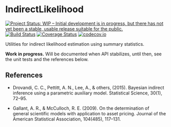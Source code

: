 # IndirectLikelihood

[![Project Status: WIP – Initial development is in progress, but there has not yet been a stable, usable release suitable for the public.](http://www.repostatus.org/badges/latest/wip.svg)](http://www.repostatus.org/#wip)
[![Build Status](https://travis-ci.org/tpapp/IndirectLikelihood.jl.svg?branch=master)](https://travis-ci.org/tpapp/IndirectLikelihood.jl)
[![Coverage Status](https://coveralls.io/repos/tpapp/IndirectLikelihood.jl/badge.svg?branch=master&service=github)](https://coveralls.io/github/tpapp/IndirectLikelihood.jl?branch=master)
[![codecov.io](http://codecov.io/github/tpapp/IndirectLikelihood.jl/coverage.svg?branch=master)](http://codecov.io/github/tpapp/IndirectLikelihood.jl?branch=master)

Utilities for indirect likelihood estimation using summary statistics.

**Work in progress.** Will be documented when API stabilizes, until
then, see the unit tests and the references below.

## References

- Drovandi, C. C., Pettitt, A. N., Lee, A., & others, (2015). Bayesian indirect
  inference using a parametric auxiliary model. Statistical Science, 30(1),
  72–95.

- Gallant, A. R., & McCulloch, R. E. (2009). On the determination of general
  scientific models with application to asset pricing. Journal of the American
  Statistical Association, 104(485), 117–131.

